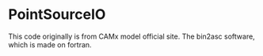 # PointSourceIO
This code originally is from CAMx model official site. The bin2asc software, which is made on fortran.
